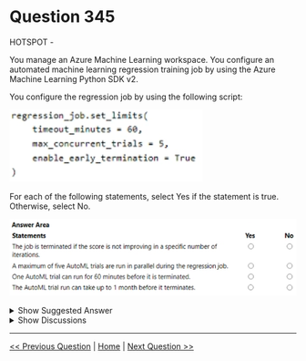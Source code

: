 # Question 345

HOTSPOT -

You manage an Azure Machine Learning workspace. You configure an automated machine learning regression training job by using the Azure Machine Learning Python SDK v2.

You configure the regression job by using the following script:

![Question Image](../images/q345_q_image516.png)

For each of the following statements, select Yes if the statement is true. Otherwise, select No.

![Question Image](../images/q345_q_image517.png)

<details>
  <summary>Show Suggested Answer</summary>

<img src="../images/q345_ans_0_image615.png" alt="Answer Image"><br>

</details>

<details>
  <summary>Show Discussions</summary>

<blockquote><p><strong>phdykd</strong> <code>(Mon 07 Aug 2023 22:46)</code> - <em>Upvotes: 9</em></p><p>Yes, Yes, Yes, No</p></blockquote>
<blockquote><p><strong>vv_bb</strong> <code>(Mon 20 Nov 2023 21:30)</code> - <em>Upvotes: 6</em></p><p>Yes, Yes, No, No
Take a look here:
https://learn.microsoft.com/en-us/azure/machine-learning/how-to-configure-auto-train?view=azureml-api-2&amp;tabs=python#exit-criteria

The only concern is the first question: it asks &quot; ... in a specific number of iterations&quot; while it seems in set_limits() you just can set [enable_early_termination = True], but can&#x27;t define an exact number of iterations.</p></blockquote>

<blockquote><p><strong>sl_mslconsulting</strong> <code>(Mon 27 May 2024 21:34)</code> - <em>Upvotes: 1</em></p><p>The doc you provided does mention a criteria max_trails, which has a default value of 1000.</p></blockquote>
<blockquote><p><strong>f2a9aa5</strong> <code>(Thu 27 Jun 2024 09:48)</code> - <em>Upvotes: 1</em></p><p>“score is not improving in a specific no. of trials” we don’t know the exact no. of trials when it terminates. Even if it terminated at 1000 trials (max default) within the 60 minutes, the termination did not happen because the score did not improve. Actually the score always improves as termination policy ensures that, but the termination was a result of max trials rather than drop in score.
so NYYN</p></blockquote>
<blockquote><p><strong>evangelist</strong> <code>(Sun 09 Jun 2024 13:24)</code> - <em>Upvotes: 1</em></p><p>Yes, Yes, Yes, No</p></blockquote>
<blockquote><p><strong>haby</strong> <code>(Tue 19 Dec 2023 01:12)</code> - <em>Upvotes: 2</em></p><p>Yes
Yes
Yes - Firstly, I assume it&#x27;s a typo since the parameter should be &quot;timeout&quot; not &quot;timeout_minute&quot;. Timeout , defines how long, in minutes, your experiment should continue to run. When experiment terminates, all autoML trials will be terminated. Trial has another parameter to control, trial_timeout_minutes, maximum time in minutes that each trial (child job) can run for before it terminates. 
No</p></blockquote>

</details>

---

[<< Previous Question](question_344.md) | [Home](/index.md) | [Next Question >>](question_346.md)
